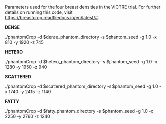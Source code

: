 Parameters used for the four breast densities in the VICTRE trial. For further details on running this code, visit https://breastcrop.readthedocs.io/en/latest/#.

**DENSE**

./phantomCrop -d $dense_phantom_directory -s $phantom_seed -g 1.0 -x 810 -y 1920 -z 745

**HETERO**

./phantomCrop -d $hetero_phantom_directory -s $phantom_seed -g 1.0 -x 1280 -y 1950 -z 940

**SCATTERED**

./phantomCrop -d $scattered_phantom_directory -s $phantom_seed -g 1.0 -x 1740 -y 2415 -z 1140

**FATTY**

./phantomCrop -d $fatty_phantom_directory -s $phantom_seed -g 1.0 -x 2250 -y 2760 -z 1240
